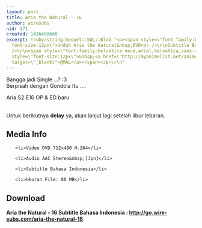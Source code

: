 ```yaml
---
layout: post
title: Aria the Natural - 16
author: wiresubs
nid: 271
created: 1436490600
excerpt: !ruby/string:Sequel::SQL::Blob "<p><span style=\"font-family:helvetica neue,arial,helvetica,sans-serif;
  font-size:12px\">Unduh Aria the Natural&nbsp;DVD<br />\r\nSubtitle Bahasa Indonesia</span><br
  />\r\n<span style=\"font-family:helvetica neue,arial,helvetica,sans-serif; font-size:12px\">Score:&nbsp;</span>8.35<span
  style=\"font-size:12px\">&nbsp;<a href=\"http://myanimelist.net/anime/962/Aria_the_Natural\"
  target=\"_blank\">@MAL</a></span></p>\r\n"
---
```

<p class="rtecenter">Bangga jadi Single ...? :3 <br />Berpisah dengan Gondola Itu ....</p>

<p class="rtejustify">Aria S2 E16 OP & ED baru
<br />Untuk berikutnya <strong>delay</strong> ya, akan lanjut lagi setelah libur lebaran.</p>

<h2>Media Info</h2>

<ul>
	<li>Video DVD 712x480 H.264</li>
	<li>Audio AAC Stereo&nbsp;[Jpn]</li>
	<li>Subtitle Bahasa Indonesia</li>
	<li>Ukuran File: 80 MB</li>
</ul>

<h2>Download</h2>

<p><strong>Aria the Natural - 16 Subtitle Bahasa</strong><strong>&nbsp;Indonesia<strong>&nbsp;:&nbsp;</strong><a href="http://go.wire-subs.com/aria-the-natural-16" target="_blank">http://go.wire-subs.com/aria-the-natural-16</a></strong></p>
